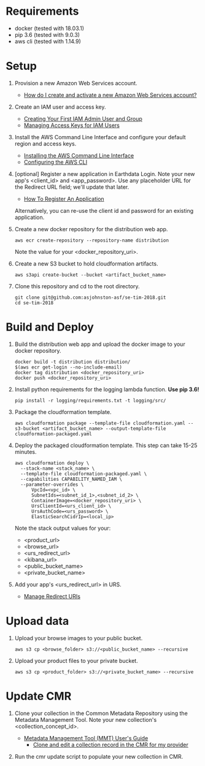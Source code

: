 # Requirements

- docker (tested with 18.03.1)
- pip 3.6 (tested with 9.0.3)
- aws cli (tested with 1.14.9)

# Setup

1. Provision a new Amazon Web Services account.

   - [How do I create and activate a new Amazon Web Services account?](https://aws.amazon.com/premiumsupport/knowledge-center/create-and-activate-aws-account/)

1. Create an IAM user and access key.

   - [Creating Your First IAM Admin User and Group](https://docs.aws.amazon.com/IAM/latest/UserGuide/getting-started_create-admin-group.html)
   - [Managing Access Keys for IAM Users](https://docs.aws.amazon.com/IAM/latest/UserGuide/id_credentials_access-keys.html)

1. Install the AWS Command Line Interface and configure your default region and access keys.

   - [Installing the AWS Command Line Interface](https://docs.aws.amazon.com/cli/latest/userguide/installing.html)
   - [Configuring the AWS CLI](https://docs.aws.amazon.com/cli/latest/userguide/cli-chap-getting-started.html)

1. [optional] Register a new application in Earthdata Login.  Note your new app's <client_id> and <app_password>.  Use any placeholder URL for the Redirect URL field; we'll update that later.

   - [How To Register An Application](https://wiki.earthdata.nasa.gov/display/EL/How+To+Register+An+Application)

   Alternatively, you can re-use the client id and password for an existing application.

1. Create a new docker repository for the distribution web app.

   ```
   aws ecr create-repository --repository-name distribution
   ```

   Note the value for your <docker_repository_uri>.

1. Create a new S3 bucket to hold cloudformation artifacts.

   ```
   aws s3api create-bucket --bucket <artifact_bucket_name>
   ```

1. Clone this repository and cd to the root directory.

   ```
   git clone git@github.com:asjohnston-asf/se-tim-2018.git
   cd se-tim-2018
   ```

# Build and Deploy

1. Build the distribution web app and upload the docker image to your docker repository.

   ```
   docker build -t distribution distribution/
   $(aws ecr get-login --no-include-email)
   docker tag distribution <docker_repository_uri>
   docker push <docker_repository_uri>
   ```

1. Install python requirements for the logging lambda function.  **Use pip 3.6!**

   ```
   pip install -r logging/requirements.txt -t logging/src/
   ```

1. Package the cloudformation template.

   ```
   aws cloudformation package --template-file cloudformation.yaml --s3-bucket <artifact_bucket_name> --output-template-file cloudformation-packaged.yaml
   ```

1. Deploy the packaged cloudformation template.  This step can take 15-25 minutes.

   ```
   aws cloudformation deploy \
     --stack-name <stack_name> \
     --template-file cloudformation-packaged.yaml \
     --capabilities CAPABILITY_NAMED_IAM \
     --parameter-overrides \
         VpcId=<vpc_id> \
         SubnetIds=<subnet_id_1>,<subnet_id_2> \
         ContainerImage=<docker_repository_uri> \
         UrsClientId=<urs_client_id> \
         UrsAuthCode=<urs_password> \
         ElasticSearchCidrIp=<local_ip>
   ```

   Note the stack output values for your:
   - <product_url>
   - <browse_url>
   - <urs_redirect_url>
   - <kibana_url>
   - <public_bucket_name>
   - <private_bucket_name>

1. Add your app's <urs_redirect_url> in URS.

   - [Manage Redirect URIs](https://developer.earthdata.nasa.gov/urs/urs-integration/how-to-register-an-application/manage-redirect-uris)

# Upload data

1. Upload your browse images to your public bucket.

   ```
   aws s3 cp <browse_folder> s3://<public_bucket_name> --recursive
   ```

1. Upload your product files to your private bucket.

   ```
   aws s3 cp <product_folder> s3://<private_bucket_name> --recursive
   ```

# Update CMR

1. Clone your collection in the Common Metadata Repository using the Metadata Management Tool.  Note your new collection's <collection_concept_id>.

   - [Metadata Management Tool (MMT) User's Guide](https://wiki.earthdata.nasa.gov/display/CMR/Metadata+Management+Tool+%28MMT%29+User%27s+Guide)
     - [Clone and edit a collection record in the CMR for my provider](https://wiki.earthdata.nasa.gov/display/CMR/Metadata+Management+Tool+%28MMT%29+User%27s+Guide#MetadataManagementTool(MMT)User'sGuide-CloneandeditacollectionrecordintheCMRformyprovider)

1. Run the cmr update script to populate your new collection in CMR.
